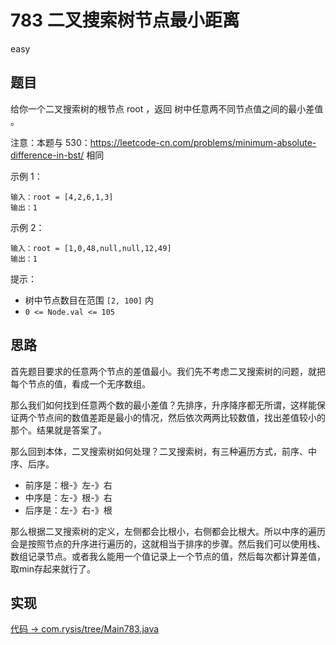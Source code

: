 # 783 二叉搜索树节点最小距离

easy

## 题目

给你一个二叉搜索树的根节点 root ，返回 树中任意两不同节点值之间的最小差值 。

注意：本题与 530：https://leetcode-cn.com/problems/minimum-absolute-difference-in-bst/ 相同

示例 1：
```
输入：root = [4,2,6,1,3]
输出：1
```
示例 2：
```
输入：root = [1,0,48,null,null,12,49]
输出：1
```

提示：

- 树中节点数目在范围 `[2, 100]` 内
- `0 <= Node.val <= 105`

## 思路

首先题目要求的任意两个节点的差值最小。我们先不考虑二叉搜索树的问题，就把每个节点的值，看成一个无序数组。

那么我们如何找到任意两个数的最小差值？先排序，升序降序都无所谓，这样能保证两个节点间的数值差距是最小的情况，然后依次两两比较数值，找出差值较小的那个。结果就是答案了。

那么回到本体，二叉搜索树如何处理？二叉搜索树，有三种遍历方式，前序、中序、后序。
- 前序是：根-》左-》右
- 中序是：左-》根-》右
- 后序是：左-》右-》根

那么根据二叉搜索树的定义，左侧都会比根小，右侧都会比根大。所以中序的遍历会是按照节点的升序进行遍历的，这就相当于排序的步骤。然后我们可以使用栈、数组记录节点。或者我么能用一个值记录上一个节点的值，然后每次都计算差值，取min存起来就行了。

## 实现

[代码 -> com.rysis/tree/Main783.java](../../src/com/rysis/tree/Main783.java)